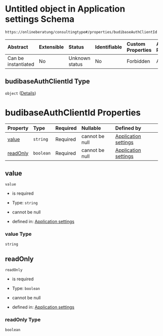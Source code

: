 # Untitled object in Application settings Schema

```txt
https://onlineberatung/consultingtype#/properties/budibaseAuthClientId
```



| Abstract            | Extensible | Status         | Identifiable | Custom Properties | Additional Properties | Access Restrictions | Defined In                                                                     |
| :------------------ | :--------- | :------------- | :----------- | :---------------- | :-------------------- | :------------------ | :----------------------------------------------------------------------------- |
| Can be instantiated | No         | Unknown status | No           | Forbidden         | Allowed               | none                | [application-settings.json*](application-settings.json "open original schema") |

## budibaseAuthClientId Type

`object` ([Details](application-settings-properties-budibaseauthclientid.md))

# budibaseAuthClientId Properties

| Property              | Type      | Required | Nullable       | Defined by                                                                                                                                                                                       |
| :-------------------- | :-------- | :------- | :------------- | :----------------------------------------------------------------------------------------------------------------------------------------------------------------------------------------------- |
| [value](#value)       | `string`  | Required | cannot be null | [Application settings](application-settings-properties-budibaseauthclientid-properties-value.md "https://onlineberatung/consultingtype#/properties/budibaseAuthClientId/properties/value")       |
| [readOnly](#readonly) | `boolean` | Required | cannot be null | [Application settings](application-settings-properties-budibaseauthclientid-properties-readonly.md "https://onlineberatung/consultingtype#/properties/budibaseAuthClientId/properties/readOnly") |

## value



`value`

*   is required

*   Type: `string`

*   cannot be null

*   defined in: [Application settings](application-settings-properties-budibaseauthclientid-properties-value.md "https://onlineberatung/consultingtype#/properties/budibaseAuthClientId/properties/value")

### value Type

`string`

## readOnly



`readOnly`

*   is required

*   Type: `boolean`

*   cannot be null

*   defined in: [Application settings](application-settings-properties-budibaseauthclientid-properties-readonly.md "https://onlineberatung/consultingtype#/properties/budibaseAuthClientId/properties/readOnly")

### readOnly Type

`boolean`
